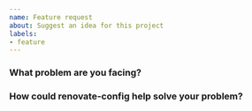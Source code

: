 ```yaml
---
name: Feature request
about: Suggest an idea for this project
labels:
- feature
---
```


<!--
Thank you for helping to improve renovate-config!

Please be sure to search for open issues before raising a new one. We use issues
for bug reports and feature requests. Please note, this template is for feature
requests, not bugs report.
-->

### What problem are you facing?

<!--
Please tell us a little about your use case - it's okay if it's hypothetical!
Leading with this context helps frame the feature request so we can ensure we
implement it sensibly.
--->


### How could renovate-config help solve your problem?

<!--
Let us know how you think renovate-config could help with your use case.
-->
